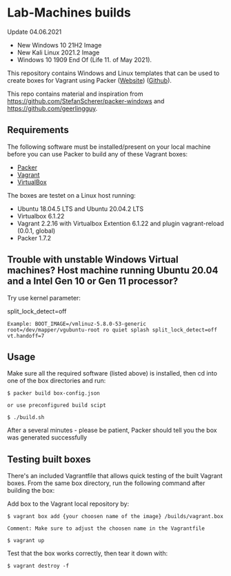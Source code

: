 # Lab-Machines builds

Update 04.06.2021
- New Windows 10 21H2 Image
- New Kali Linux 2021.2 Image
- Windows 10 1909 End Of (Life 11. of May 2021).

This repository contains Windows and Linux templates that can be used to create boxes for
Vagrant using Packer ([Website](https://www.packer.io))
([Github](https://github.com/Stian-Kristoffersen/Lab-Machines)).

This repo contains material and inspiration from https://github.com/StefanScherer/packer-windows and https://github.com/geerlingguy.

## Requirements

The following software must be installed/present on your local machine before you can use Packer to build any of these Vagrant boxes:

  - [Packer](http://www.packer.io/)
  - [Vagrant](http://vagrantup.com/)
  - [VirtualBox](https://www.virtualbox.org/)

  The boxes are testet on a Linux host running:
  - Ubuntu 18.04.5 LTS and Ubuntu 20.04.2 LTS
  - Virtualbox 6.1.22
  - Vagrant 2.2.16 with Virtualbox Extention 6.1.22 and plugin vagrant-reload (0.0.1, global)
  - Packer 1.7.2

## Trouble with unstable Windows Virtual machines? Host machine running Ubuntu 20.04 and a Intel Gen 10 or Gen 11 processor?

Try use kernel parameter:

 split_lock_detect=off

    Example: BOOT_IMAGE=/vmlinuz-5.8.0-53-generic root=/dev/mapper/vgubuntu-root ro quiet splash split_lock_detect=off vt.handoff=7


## Usage

Make sure all the required software (listed above) is installed, then cd into one of the box directories and run:

    $ packer build box-config.json

    or use preconfigured build scipt 

    $ ./build.sh

After a several minutes - please be patient, Packer should tell you the box was generated successfully

## Testing built boxes

There's an included Vagrantfile that allows quick testing of the built Vagrant boxes. From the same box directory, run the following command after building the box:

Add box to the Vagrant local repository by:
    
    $ vagrant box add {your choosen name of the image} /builds/vagrant.box

    Comment: Make sure to adjust the choosen name in the Vagrantfile

    $ vagrant up

Test that the box works correctly, then tear it down with:

    $ vagrant destroy -f



